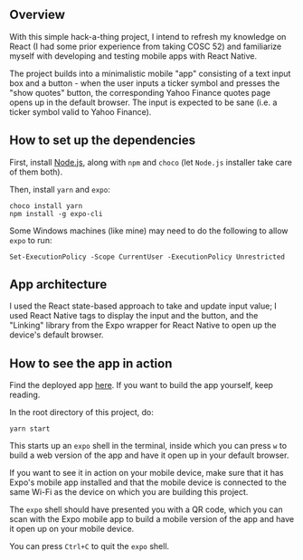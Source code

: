 ## Overview

With this simple hack-a-thing project, I intend to refresh my knowledge on React (I had some prior experience from taking COSC 52) and familiarize myself with developing and testing mobile apps with React Native.

The project builds into a minimalistic mobile "app" consisting of a text input box and a button - when the user inputs a ticker symbol and presses the "show quotes" button, the corresponding Yahoo Finance quotes page opens up in the default browser. The input is expected to be sane (i.e. a ticker symbol valid to Yahoo Finance).

## How to set up the dependencies

First, install [Node.js](https://nodejs.org/en/download/), along with `npm` and `choco` (let `Node.js` installer take care of them both).

Then, install `yarn` and `expo`:

```
choco install yarn
npm install -g expo-cli
```

Some Windows machines (like mine) may need to do the following to allow `expo` to run:

```
Set-ExecutionPolicy -Scope CurrentUser -ExecutionPolicy Unrestricted
```

## App architecture

I used the React state-based approach to take and update input value; I used React Native tags to display the input and the button, and the "Linking" library from the Expo wrapper for React Native to open up the device's default browser.

## How to see the app in action

Find the deployed app [here](http://react-native-hack-a-thing.surge.sh/). If you want to build the app yourself, keep reading.

In the root directory of this project, do:

```
yarn start
```

This starts up an `expo` shell in the terminal, inside which you can press `w` to build a web version of the app and have it open up in your default browser.

If you want to see it in action on your mobile device, make sure that it has Expo's mobile app installed and that the mobile device is connected to the same Wi-Fi as the device on which you are building this project.

The `expo` shell should have presented you with a QR code, which you can scan with the Expo mobile app to build a mobile version of the app and have it open up on your mobile device.

You can press `Ctrl+C` to quit the `expo` shell.
